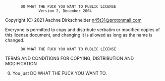           DO WHAT THE FUCK YOU WANT TO PUBLIC LICENSE
                   Version 2, December 2004
 
Copyright (C) 2021 Aachne Dirkschneider <n45t31@protonmail.com>

Everyone is permitted to copy and distribute verbatim or modified
copies of this license document, and changing it is allowed as long
as the name is changed.
 
           DO WHAT THE FUCK YOU WANT TO PUBLIC LICENSE
  TERMS AND CONDITIONS FOR COPYING, DISTRIBUTION AND MODIFICATION

 0. You just DO WHAT THE FUCK YOU WANT TO.
